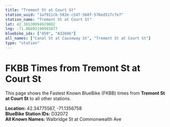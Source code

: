 ```yaml
---
title: "Tremont St at Court St"
station_uuid: "1a7911cb-582e-c547-568f-576ed517cfe7"
station_name: "Tremont St at Court St"
lat: 42.36530094929082
lng: -71.06092190993877
bluebike_ids: ["459", "A32046"]
all_names: ["Canal St at Causeway St", "Tremont St at Court St"]
type: "station"
---
```


# FKBB Times from Tremont St at Court St

This page shows the Fastest Known BlueBike (FKBB) times from **Tremont St at Court St** to all other stations.

**Location:** 42.34775567, -71.1356758  
**BlueBike Station IDs:** D32072  
**All Known Names:** Walbridge St at Commonwealth Ave

